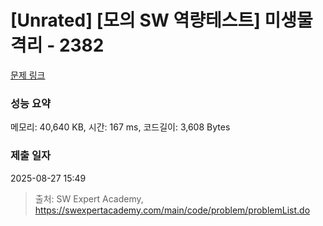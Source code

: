 # [Unrated] [모의 SW 역량테스트] 미생물 격리 - 2382 

[문제 링크](https://swexpertacademy.com/main/code/problem/problemDetail.do?contestProbId=AV597vbqAH0DFAVl) 

### 성능 요약

메모리: 40,640 KB, 시간: 167 ms, 코드길이: 3,608 Bytes

### 제출 일자

2025-08-27 15:49



> 출처: SW Expert Academy, https://swexpertacademy.com/main/code/problem/problemList.do